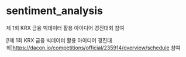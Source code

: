# sentiment_analysis

제 1회 KRX 금융 빅데이터 활용 아이디어 경진대회 참여

[!제 1회 KRX 금융 빅데이터 활용 아이디어 경진대회]https://dacon.io/competitions/official/235914/overview/schedule 참여



